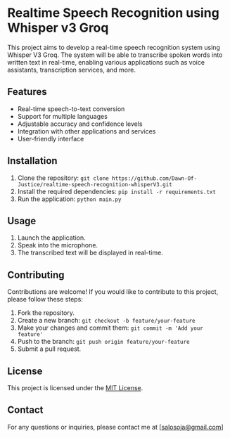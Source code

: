 # Realtime Speech Recognition using Whisper v3 Groq

This project aims to develop a real-time speech recognition system using Whisper V3 Groq. The system will be able to transcribe spoken words into written text in real-time, enabling various applications such as voice assistants, transcription services, and more.

## Features

- Real-time speech-to-text conversion
- Support for multiple languages
- Adjustable accuracy and confidence levels
- Integration with other applications and services
- User-friendly interface

## Installation

1. Clone the repository: `git clone https://github.com/Dawn-Of-Justice/realtime-speech-recognition-whisperV3.git`
2. Install the required dependencies: `pip install -r requirements.txt`
3. Run the application: `python main.py`

## Usage

1. Launch the application.
2. Speak into the microphone.
3. The transcribed text will be displayed in real-time.

## Contributing

Contributions are welcome! If you would like to contribute to this project, please follow these steps:

1. Fork the repository.
2. Create a new branch: `git checkout -b feature/your-feature`
3. Make your changes and commit them: `git commit -m 'Add your feature'`
4. Push to the branch: `git push origin feature/your-feature`
5. Submit a pull request.

## License

This project is licensed under the [MIT License](LICENSE).

## Contact

For any questions or inquiries, please contact me at [salosoja@gmail.com]
